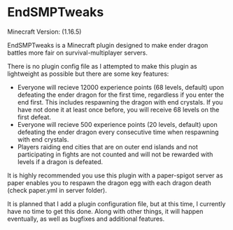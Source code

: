 # EndSMPTweaks

Minecraft Version: (1.16.5)

EndSMPTweaks is a Minecraft plugin designed to make ender dragon battles more fair on survival-multiplayer servers.

There is no plugin config file as I attempted to make this plugin as lightweight as possible but there are some key features:

- Everyone will recieve 12000 experience points (68 levels, default) upon defeating the ender dragon for the first time, regardless if you enter the end first. This includes respawning the dragon with end crystals. If you have not done it at least once before, you will receive 68 levels on the first defeat.
- Everyone will recieve 500 experience points (20 levels, default) upon defeating the ender dragon every consecutive time when respawning with end crystals.
- Players raiding end cities that are on outer end islands and not participating in fights are not counted and will not be rewarded with levels if a dragon is defeated.

It is highly recommended you use this plugin with a paper-spigot server as paper enables you to respawn the dragon egg with each dragon death (check paper.yml in server folder). 

It is planned that I add a plugin configuration file, but at this time, I currently have no time to get this done. Along with other things, it will happen eventually, as well as bugfixes and additional features.
